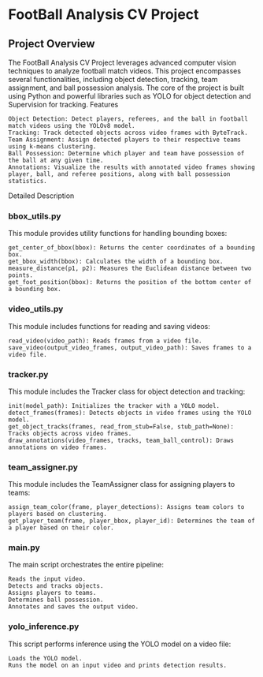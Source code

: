 # FootBall Analysis CV Project
## Project Overview

The FootBall Analysis CV Project leverages advanced computer vision techniques to analyze football match videos. This project encompasses several functionalities, including object detection, tracking, team assignment, and ball possession analysis. The core of the project is built using Python and powerful libraries such as YOLO for object detection and Supervision for tracking.
Features

    Object Detection: Detect players, referees, and the ball in football match videos using the YOLOv8 model.
    Tracking: Track detected objects across video frames with ByteTrack.
    Team Assignment: Assign detected players to their respective teams using k-means clustering.
    Ball Possession: Determine which player and team have possession of the ball at any given time.
    Annotations: Visualize the results with annotated video frames showing player, ball, and referee positions, along with ball possession statistics.

Detailed Description
### bbox_utils.py

This module provides utility functions for handling bounding boxes:

    get_center_of_bbox(bbox): Returns the center coordinates of a bounding box.
    get_bbox_width(bbox): Calculates the width of a bounding box.
    measure_distance(p1, p2): Measures the Euclidean distance between two points.
    get_foot_position(bbox): Returns the position of the bottom center of a bounding box.

### video_utils.py

This module includes functions for reading and saving videos:

    read_video(video_path): Reads frames from a video file.
    save_video(output_video_frames, output_video_path): Saves frames to a video file.

### tracker.py

This module includes the Tracker class for object detection and tracking:

    init(model_path): Initializes the tracker with a YOLO model.
    detect_frames(frames): Detects objects in video frames using the YOLO model.
    get_object_tracks(frames, read_from_stub=False, stub_path=None): Tracks objects across video frames.
    draw_annotations(video_frames, tracks, team_ball_control): Draws annotations on video frames.

### team_assigner.py

This module includes the TeamAssigner class for assigning players to teams:

    assign_team_color(frame, player_detections): Assigns team colors to players based on clustering.
    get_player_team(frame, player_bbox, player_id): Determines the team of a player based on their color.

### main.py

The main script orchestrates the entire pipeline:

    Reads the input video.
    Detects and tracks objects.
    Assigns players to teams.
    Determines ball possession.
    Annotates and saves the output video.

### yolo_inference.py

This script performs inference using the YOLO model on a video file:

    Loads the YOLO model.
    Runs the model on an input video and prints detection results.
